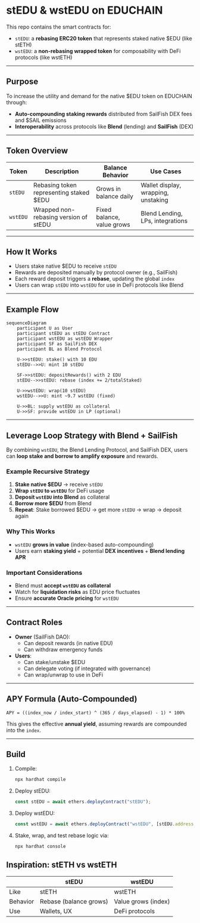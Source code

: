 # stEDU & wstEDU on EDUCHAIN

This repo contains the smart contracts for:

- `stEDU`: a **rebasing ERC20 token** that represents staked native $EDU (like stETH)
- `wstEDU`: a **non-rebasing wrapped token** for composability with DeFi protocols (like wstETH)

---

## Purpose

To increase the utility and demand for the native $EDU token on EDUCHAIN through:

- **Auto-compounding staking rewards** distributed from SailFish DEX fees and $SAIL emissions
- **Interoperability** across protocols like **Blend** (lending) and **SailFish** (DEX)

---

## Token Overview

| Token    | Description                              | Balance Behavior      | Use Cases                              |
|----------|------------------------------------------|------------------------|----------------------------------------|
| `stEDU`  | Rebasing token representing staked $EDU  | Grows in balance daily | Wallet display, wrapping, unstaking    |
| `wstEDU` | Wrapped non-rebasing version of stEDU    | Fixed balance, value grows | Blend Lending, LPs, integrations   |

---

## How It Works

- Users stake native $EDU to receive `stEDU`
- Rewards are deposited manually by protocol owner (e.g., SailFish)
- Each reward deposit triggers a **rebase**, updating the global `index`
- Users can wrap `stEDU` into `wstEDU` for use in DeFi protocols like Blend

---

## Example Flow

```mermaid
sequenceDiagram
    participant U as User
    participant stEDU as stEDU Contract
    participant wstEDU as wstEDU Wrapper
    participant SF as SailFish DEX
    participant BL as Blend Protocol

    U->>stEDU: stake() with 10 EDU
    stEDU-->>U: mint 10 stEDU

    SF->>stEDU: depositRewards() with 2 EDU
    stEDU-->>stEDU: rebase (index += 2/totalStaked)

    U->>wstEDU: wrap(10 stEDU)
    wstEDU-->>U: mint ~9.7 wstEDU (fixed)

    U->>BL: supply wstEDU as collateral
    U->>SF: provide wstEDU in LP (optional)
```

---

## Leverage Loop Strategy with Blend + SailFish

By combining `wstEDU`, the Blend Lending Protocol, and SailFish DEX, users can **loop stake and borrow to amplify exposure** and rewards.

### Example Recursive Strategy

1. **Stake native $EDU** → receive `stEDU`
2. **Wrap `stEDU` to `wstEDU`** for DeFi usage
3. **Deposit `wstEDU` into Blend** as collateral
4. **Borrow more $EDU** from Blend
5. **Repeat**: Stake borrowed $EDU → get more `stEDU` → wrap → deposit again

### Why This Works

- `wstEDU` **grows in value** (index-based auto-compounding)
- Users earn **staking yield** + potential **DEX incentives** + **Blend lending APR**

### Important Considerations

- Blend must **accept `wstEDU` as collateral**
- Watch for **liquidation risks** as EDU price fluctuates
- Ensure **accurate Oracle pricing** for `wstEDU`

---

## Contract Roles

- **Owner** (SailFish DAO):
  - Can deposit rewards (in native EDU)
  - Can withdraw emergency funds
- **Users**:
  - Can stake/unstake $EDU
  - Can delegate voting (if integrated with governance)
  - Can wrap/unwrap to use in DeFi

---

## APY Formula (Auto-Compounded)

```text
APY = ((index_now / index_start) ^ (365 / days_elapsed) - 1) * 100%
```

This gives the effective **annual yield**, assuming rewards are compounded into the `index`.

---

## Build

1. Compile:
   ```bash
   npx hardhat compile
   ```

2. Deploy stEDU:
   ```js
   const stEDU = await ethers.deployContract("stEDU");
   ```

3. Deploy wstEDU:
   ```js
   const wstEDU = await ethers.deployContract("wstEDU", [stEDU.address]);
   ```

4. Stake, wrap, and test rebase logic via:
   ```bash
   npx hardhat console
   ```


## Inspiration: stETH vs wstETH

|            | stEDU          | wstEDU             |
|------------|----------------|--------------------|
| Like       | stETH          | wstETH             |
| Behavior   | Rebase (balance grows) | Value grows (index) |
| Use        | Wallets, UX    | DeFi protocols     |
